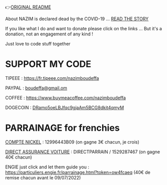 👉[ORIGINAL README](https://github.com/nazimboudeffa/nazimboudeffa/blob/main/README-more.md)

About NAZIM is declared dead by the COVID-19 ... [READ THE STORY](https://nazimboudeffa.livejournal.com/tag/covid)

If you like what I do and want to donate please click on the links ... But it's a donation, not an engagement of any kind !

Just love to code stuff together

# SUPPORT MY CODE

TIPEEE : https://fr.tipeee.com/nazimboudeffa

PAYPAL : boudeffa@gmail.om

COFFEE : https://www.buymeacoffee.com/nazimboudeffa

DOGECOIN : [DRamo5oeLBJfqc9gjaAm5BCG8dkit4qmyM](https://dogechain.info/address/DRamo5oeLBJfqc9gjaAm5BCG8dkit4qmyM)

# PARRAINAGE for frenchies

[COMPTE NICKEL](https://nickel.eu) : 12996443B09 (on gagne 3€ chacun, je crois)

[DIRECT ASSURANCE VOITURE](https://www.direct-assurance.fr) : DIRECTPARRAIN / 1529287467 (on gagne 40€ chacun)

ENGIE just click and let them guide you : https://particuliers.engie.fr/parrainage.html?token=ow4fcaeq (40€ de remise chacun avant le 09/07/2022)
